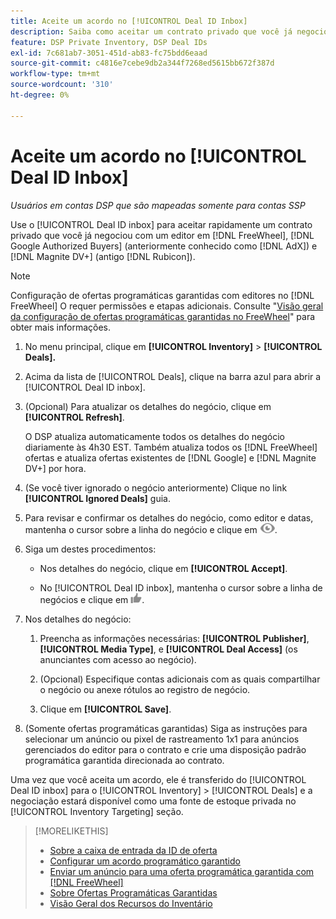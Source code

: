 ```yaml
---
title: Aceite um acordo no [!UICONTROL Deal ID Inbox]
description: Saiba como aceitar um contrato privado que você já negociou com um editor em [!DNL FreeWheel], [!DNL Google Authorized Buyers] (anteriormente conhecido como [!DNL AdX]), and [!DNL Magnite DV+] (antigo [!DNL Rubicon]) usando a Caixa de entrada da ID do contrato.
feature: DSP Private Inventory, DSP Deal IDs
exl-id: 7c681ab7-3051-451d-ab83-fc75bdd6eaad
source-git-commit: c4816e7cebe9db2a344f7268ed5615bb672f387d
workflow-type: tm+mt
source-wordcount: '310'
ht-degree: 0%

---
```


# Aceite um acordo no [!UICONTROL Deal ID Inbox]

*Usuários em contas DSP que são mapeadas somente para contas SSP*

Use o [!UICONTROL Deal ID inbox] para aceitar rapidamente um contrato privado que você já negociou com um editor em [!DNL FreeWheel], [!DNL Google Authorized Buyers] (anteriormente conhecido como [!DNL AdX]) e [!DNL Magnite DV+] (antigo [!DNL Rubicon]).

>[!NOTE]
>
>Configuração de ofertas programáticas garantidas com editores no [!DNL FreeWheel] O requer permissões e etapas adicionais. Consulte &quot;[Visão geral da configuração de ofertas programáticas garantidas no FreeWheel](freewheel-overview.md)&quot; para obter mais informações.

1. No menu principal, clique em **[!UICONTROL Inventory]** > **[!UICONTROL Deals].**

1. Acima da lista de [!UICONTROL Deals], clique na barra azul para abrir a [!UICONTROL Deal ID inbox].

1. (Opcional) Para atualizar os detalhes do negócio, clique em **[!UICONTROL Refresh]**.

   O DSP atualiza automaticamente todos os detalhes do negócio diariamente às 4h30 EST. Também atualiza todos os [!DNL FreeWheel] ofertas e atualiza ofertas existentes de [!DNL Google] e [!DNL Magnite DV+] por hora.

1. (Se você tiver ignorado o negócio anteriormente) Clique no link **[!UICONTROL Ignored Deals]** guia.

1. Para revisar e confirmar os detalhes do negócio, como editor e datas, mantenha o cursor sobre a linha do negócio e clique em ![Revisão](/help/dsp/assets/review.png).

1. Siga um destes procedimentos:

   * Nos detalhes do negócio, clique em **[!UICONTROL Accept]**.

   * No [!UICONTROL Deal ID inbox], mantenha o cursor sobre a linha de negócios e clique em ![Aceitar](/help/dsp/assets/accept.png).

1. Nos detalhes do negócio:
   1. Preencha as informações necessárias: **[!UICONTROL Publisher]**, **[!UICONTROL Media Type]**, e **[!UICONTROL Deal Access]** (os anunciantes com acesso ao negócio).
   1. (Opcional) Especifique contas adicionais com as quais compartilhar o negócio ou anexe rótulos ao registro de negócio.

   1. Clique em **[!UICONTROL Save]**.

1. (Somente ofertas programáticas garantidas) Siga as instruções para selecionar um anúncio ou pixel de rastreamento 1x1 para anúncios gerenciados do editor para o contrato e crie uma disposição padrão programática garantida direcionada ao contrato.

Uma vez que você aceita um acordo, ele é transferido do [!UICONTROL Deal ID inbox] para o [!UICONTROL Inventory] > [!UICONTROL Deals] e a negociação estará disponível como uma fonte de estoque privada no [!UICONTROL Inventory Targeting] seção.

>[!MORELIKETHIS]
>
>* [Sobre a caixa de entrada da ID de oferta](deal-id-inbox-about.md)
>* [Configurar um acordo programático garantido](programmatic-guaranteed-set-up.md)
>* [Enviar um anúncio para uma oferta programática garantida com [!DNL FreeWheel]](freewheel-submit.md)
>* [Sobre Ofertas Programáticas Garantidas](programmatic-guaranteed-about.md)
>* [Visão Geral dos Recursos do Inventário](inventory-overview.md)
